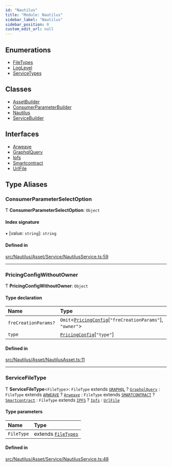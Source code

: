 ```yaml
---
id: "Nautilus"
title: "Module: Nautilus"
sidebar_label: "Nautilus"
sidebar_position: 0
custom_edit_url: null
---
```


## Enumerations

- [FileTypes](../enums/Nautilus.FileTypes.md)
- [LogLevel](../enums/Nautilus.LogLevel.md)
- [ServiceTypes](../enums/Nautilus.ServiceTypes.md)

## Classes

- [AssetBuilder](../classes/Nautilus.AssetBuilder.md)
- [ConsumerParameterBuilder](../classes/Nautilus.ConsumerParameterBuilder.md)
- [Nautilus](../classes/Nautilus.Nautilus.md)
- [ServiceBuilder](../classes/Nautilus.ServiceBuilder.md)

## Interfaces

- [Arweave](../interfaces/Nautilus.Arweave.md)
- [GraphqlQuery](../interfaces/Nautilus.GraphqlQuery.md)
- [Ipfs](../interfaces/Nautilus.Ipfs.md)
- [Smartcontract](../interfaces/Nautilus.Smartcontract.md)
- [UrlFile](../interfaces/Nautilus.UrlFile.md)

## Type Aliases

### ConsumerParameterSelectOption

Ƭ **ConsumerParameterSelectOption**: `Object`

#### Index signature

▪ [value: `string`]: `string`

#### Defined in

[src/Nautilus/Asset/Service/NautilusService.ts:59](https://github.com/deltaDAO/nautilus/blob/a004a0b/src/Nautilus/Asset/Service/NautilusService.ts#L59)

___

### PricingConfigWithoutOwner

Ƭ **PricingConfigWithoutOwner**: `Object`

#### Type declaration

| Name | Type |
| :------ | :------ |
| `freCreationParams?` | `Omit`<[`PricingConfig`](../interfaces/types.PricingConfig.md)[``"freCreationParams"``], ``"owner"``\> |
| `type` | [`PricingConfig`](../interfaces/types.PricingConfig.md)[``"type"``] |

#### Defined in

[src/Nautilus/Asset/NautilusAsset.ts:11](https://github.com/deltaDAO/nautilus/blob/a004a0b/src/Nautilus/Asset/NautilusAsset.ts#L11)

___

### ServiceFileType

Ƭ **ServiceFileType**<`FileType`\>: `FileType` extends [`GRAPHQL`](../enums/Nautilus.FileTypes.md#graphql) ? [`GraphqlQuery`](../interfaces/Nautilus.GraphqlQuery.md) : `FileType` extends [`ARWEAVE`](../enums/Nautilus.FileTypes.md#arweave) ? [`Arweave`](../interfaces/Nautilus.Arweave.md) : `FileType` extends [`SMARTCONTRACT`](../enums/Nautilus.FileTypes.md#smartcontract) ? [`Smartcontract`](../interfaces/Nautilus.Smartcontract.md) : `FileType` extends [`IPFS`](../enums/Nautilus.FileTypes.md#ipfs) ? [`Ipfs`](../interfaces/Nautilus.Ipfs.md) : [`UrlFile`](../interfaces/Nautilus.UrlFile.md)

#### Type parameters

| Name | Type |
| :------ | :------ |
| `FileType` | extends [`FileTypes`](../enums/Nautilus.FileTypes.md) |

#### Defined in

[src/Nautilus/Asset/Service/NautilusService.ts:48](https://github.com/deltaDAO/nautilus/blob/a004a0b/src/Nautilus/Asset/Service/NautilusService.ts#L48)
